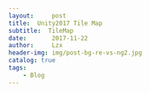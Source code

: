 ```yaml
---
layout:     post
title:  Unity2017 Tile Map
subtitle:  TileMap
date:       2017-11-22
author:     Lzx
header-img: img/post-bg-re-vs-ng2.jpg
catalog: true
tags:
    - Blog
---
```

